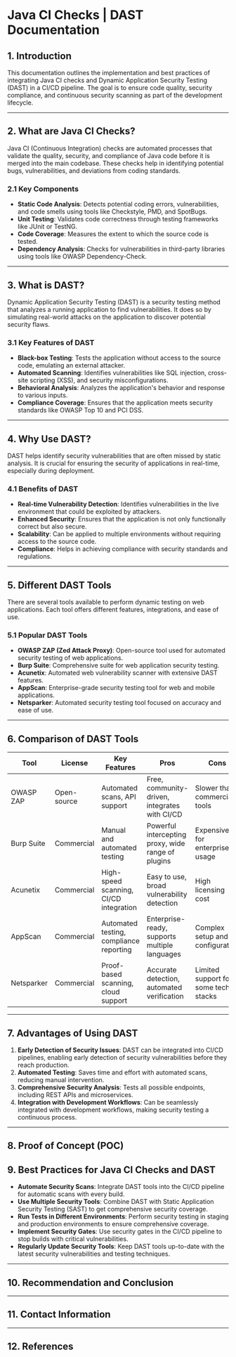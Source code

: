 # Java CI Checks | DAST Documentation

## 1. Introduction

This documentation outlines the implementation and best practices of integrating Java CI checks and Dynamic Application Security Testing (DAST) in a CI/CD pipeline. The goal is to ensure code quality, security compliance, and continuous security scanning as part of the development lifecycle.

---

## 2. What are Java CI Checks?

Java CI (Continuous Integration) checks are automated processes that validate the quality, security, and compliance of Java code before it is merged into the main codebase. These checks help in identifying potential bugs, vulnerabilities, and deviations from coding standards.

### 2.1 Key Components
- **Static Code Analysis**: Detects potential coding errors, vulnerabilities, and code smells using tools like Checkstyle, PMD, and SpotBugs.
- **Unit Testing**: Validates code correctness through testing frameworks like JUnit or TestNG.
- **Code Coverage**: Measures the extent to which the source code is tested.
- **Dependency Analysis**: Checks for vulnerabilities in third-party libraries using tools like OWASP Dependency-Check.

---

## 3. What is DAST?

Dynamic Application Security Testing (DAST) is a security testing method that analyzes a running application to find vulnerabilities. It does so by simulating real-world attacks on the application to discover potential security flaws.

### 3.1 Key Features of DAST
- **Black-box Testing**: Tests the application without access to the source code, emulating an external attacker.
- **Automated Scanning**: Identifies vulnerabilities like SQL injection, cross-site scripting (XSS), and security misconfigurations.
- **Behavioral Analysis**: Analyzes the application's behavior and response to various inputs.
- **Compliance Coverage**: Ensures that the application meets security standards like OWASP Top 10 and PCI DSS.

---

## 4. Why Use DAST?

DAST helps identify security vulnerabilities that are often missed by static analysis. It is crucial for ensuring the security of applications in real-time, especially during deployment.

### 4.1 Benefits of DAST
- **Real-time Vulnerability Detection**: Identifies vulnerabilities in the live environment that could be exploited by attackers.
- **Enhanced Security**: Ensures that the application is not only functionally correct but also secure.
- **Scalability**: Can be applied to multiple environments without requiring access to the source code.
- **Compliance**: Helps in achieving compliance with security standards and regulations.

---

## 5. Different DAST Tools

There are several tools available to perform dynamic testing on web applications. Each tool offers different features, integrations, and ease of use.

### 5.1 Popular DAST Tools
- **OWASP ZAP (Zed Attack Proxy)**: Open-source tool used for automated security testing of web applications.
- **Burp Suite**: Comprehensive suite for web application security testing.
- **Acunetix**: Automated web vulnerability scanner with extensive DAST features.
- **AppScan**: Enterprise-grade security testing tool for web and mobile applications.
- **Netsparker**: Automated security testing tool focused on accuracy and ease of use.

---

## 6. Comparison of DAST Tools

| **Tool**        | **License**    | **Key Features**                    | **Pros**                                     | **Cons**                                      |
|-----------------|----------------|------------------------------------|---------------------------------------------|----------------------------------------------|
| OWASP ZAP       | Open-source    | Automated scans, API support       | Free, community-driven, integrates with CI/CD | Slower than commercial tools                |
| Burp Suite      | Commercial     | Manual and automated testing       | Powerful intercepting proxy, wide range of plugins | Expensive for enterprise usage              |
| Acunetix        | Commercial     | High-speed scanning, CI/CD integration | Easy to use, broad vulnerability detection | High licensing cost                         |
| AppScan         | Commercial     | Automated testing, compliance reporting | Enterprise-ready, supports multiple languages | Complex setup and configuration             |
| Netsparker      | Commercial     | Proof-based scanning, cloud support  | Accurate detection, automated verification | Limited support for some tech stacks        |

---

## 7. Advantages of Using DAST

1. **Early Detection of Security Issues**: DAST can be integrated into CI/CD pipelines, enabling early detection of security vulnerabilities before they reach production.
2. **Automated Testing**: Saves time and effort with automated scans, reducing manual intervention.
3. **Comprehensive Security Analysis**: Tests all possible endpoints, including REST APIs and microservices.
4. **Integration with Development Workflows**: Can be seamlessly integrated with development workflows, making security testing a continuous process.

---

## 8. Proof of Concept (POC)


## 9. Best Practices for Java CI Checks and DAST

- **Automate Security Scans**: Integrate DAST tools into the CI/CD pipeline for automatic scans with every build.
- **Use Multiple Security Tools**: Combine DAST with Static Application Security Testing (SAST) to get comprehensive security coverage.
- **Run Tests in Different Environments**: Perform security testing in staging and production environments to ensure comprehensive coverage.
- **Implement Security Gates**: Use security gates in the CI/CD pipeline to stop builds with critical vulnerabilities.
- **Regularly Update Security Tools**: Keep DAST tools up-to-date with the latest security vulnerabilities and testing techniques.

---

## 10. Recommendation and Conclusion



---

## 11. Contact Information


---

## 12. References



